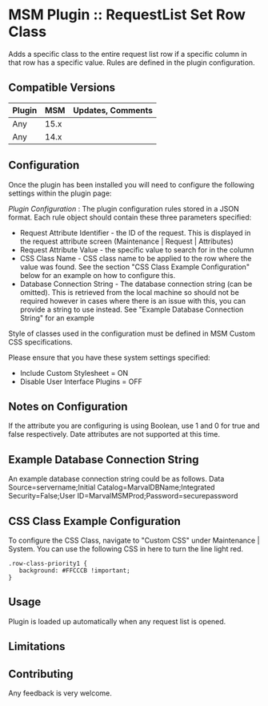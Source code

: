 # MSM Plugin :: RequestList Set Row Class

Adds a specific class to the entire request list row if a specific column in that row has a specific value. Rules are defined in the plugin configuration.


## Compatible Versions

| Plugin  | MSM                    | Updates, Comments
|---------|------------------------|-------------------------
| Any     | 15.x                   |
| Any     | 14.x                   |


## Configuration

Once the plugin has been installed you will need to configure the following settings within the plugin page:

*Plugin Configuration* : 	The plugin configuration rules stored in a JSON format. Each rule object should contain these three parameters specified:
+ Request Attribute Identifier - the ID of the request. This is displayed in the request attribute screen (Maintenance | Request | Attributes)
+ Request Attribute Value - the specific value to search for in the column
+ CSS Class Name - CSS class name to be applied to the row where the value was found. See the section "CSS Class Example Configuration" below for an example on how to configure this.
+ Database Connection String - The database connection string (can be omitted). This is retrieved from the local machine so should not be required however in cases where there is an issue with this, you can provide a string to use instead. See "Example Database Connection String" for an example


Style of classes used in the configuration must be defined in MSM Custom CSS specifications.

Please ensure that you have these system settings specified:
+ Include Custom Stylesheet = ON
+ Disable User Interface Plugins = OFF

## Notes on Configuration

If the attribute you are configuring is using Boolean, use 1 and 0 for true and false respectively.
Date attributes are not supported at this time.

## Example Database Connection String

An example database connection string could be as follows.
Data Source=servername;Initial Catalog=MarvalDBName;Integrated Security=False;User ID=MarvalMSMProd;Password=securepassword

## CSS Class Example Configuration

To configure the CSS Class, navigate to "Custom CSS" under Maintenance | System.
You can use the following CSS in here to turn the line light red.

```
.row-class-priority1 {
   background: #FFCCCB !important;
}
```

## Usage

Plugin is loaded up automatically when any request list is opened.

## Limitations



## Contributing

Any feedback is very welcome.